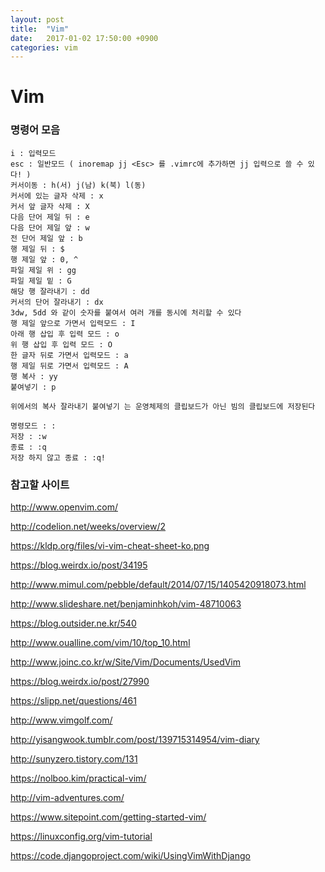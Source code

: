 ```yaml
---
layout: post
title:  "Vim"
date:   2017-01-02 17:50:00 +0900
categories: vim
---
```


# Vim

### 명령어 모음
```
i : 입력모드
esc : 일반모드 ( inoremap jj <Esc> 를 .vimrc에 추가하면 jj 입력으로 쓸 수 있다! )
커서이동 : h(서) j(남) k(북) l(동)
커서에 있는 글자 삭제 : x
커서 앞 글자 삭제 : X
다음 단어 제일 뒤 : e
다음 단어 제일 앞 : w
전 단어 제일 앞 : b
행 제일 뒤 : $
행 제일 앞 : 0, ^
파일 제일 위 : gg
파일 제일 밑 : G
해당 행 잘라내기 : dd
커서의 단어 잘라내기 : dx
3dw, 5dd 와 같이 숫자를 붙여서 여러 개를 동시에 처리할 수 있다
행 제일 앞으로 가면서 입력모드 : I
아래 행 삽입 후 입력 모드 : o
위 행 삽입 후 입력 모드 : O
한 글자 뒤로 가면서 입력모드 : a
행 제일 뒤로 가면서 입력모드 : A
행 복사 : yy
붙여넣기 : p

위에서의 복사 잘라내기 붙여넣기 는 운영체제의 클립보드가 아닌 빔의 클립보드에 저장된다

명령모드 : :
저장 : :w
종료 : :q
저장 하지 않고 종료 : :q!
```

### 참고할 사이트

http://www.openvim.com/

http://codelion.net/weeks/overview/2

https://kldp.org/files/vi-vim-cheat-sheet-ko.png

https://blog.weirdx.io/post/34195

http://www.mimul.com/pebble/default/2014/07/15/1405420918073.html

http://www.slideshare.net/benjaminhkoh/vim-48710063

https://blog.outsider.ne.kr/540

http://www.oualline.com/vim/10/top_10.html

http://www.joinc.co.kr/w/Site/Vim/Documents/UsedVim

https://blog.weirdx.io/post/27990

https://slipp.net/questions/461

http://www.vimgolf.com/

http://yisangwook.tumblr.com/post/139715314954/vim-diary

http://sunyzero.tistory.com/131

https://nolboo.kim/practical-vim/

http://vim-adventures.com/

https://www.sitepoint.com/getting-started-vim/

https://linuxconfig.org/vim-tutorial

https://code.djangoproject.com/wiki/UsingVimWithDjango

